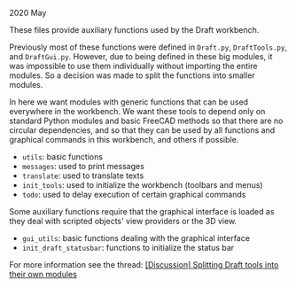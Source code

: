 2020 May

These files provide auxiliary functions used by the Draft workbench.

Previously most of these functions were defined in `Draft.py`,
`DraftTools.py`, and `DraftGui.py`. However, due to being defined in these
big modules, it was impossible to use them individually without importing
the entire modules. So a decision was made to split the functions
into smaller modules.

In here we want modules with generic functions that can be used everywhere
in the workbench. We want these tools to depend only on standard Python
modules and basic FreeCAD methods so that there are no circular dependencies,
and so that they can be used by all functions and graphical commands
in this workbench, and others if possible.
- `utils`: basic functions
- `messages`: used to print messages
- `translate`: used to translate texts
- `init_tools`: used to initialize the workbench (toolbars and menus)
- `todo`: used to delay execution of certain graphical commands

Some auxiliary functions require that the graphical interface is loaded
as they deal with scripted objects' view providers or the 3D view.
- `gui_utils`: basic functions dealing with the graphical interface
- `init_draft_statusbar`: functions to initialize the status bar

For more information see the thread:
[[Discussion] Splitting Draft tools into their own modules](https://forum.freecad.org/viewtopic.php?f=23&t=38593&start=10#p341298)
